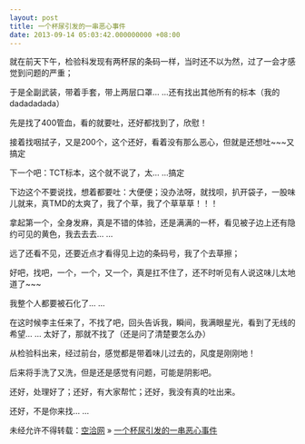 ```yaml
---
layout: post
title: 一个杯尿引发的一串恶心事件
date: 2013-09-14 05:03:42.000000000 +08:00
---
```


就在前天下午，检验科发现有两杯尿的条码一样，当时还不以为然，过了一会才感觉到问题的严重；

于是全副武装，带着手套，带上两层口罩… …还有找出其他所有的标本（我的dadadadada）

先是找了400管血，看的就要吐，还好都找到了，欣慰！

接着找咽拭子，又是200个，这个还好，看着没有那么恶心，但就是还想吐~~~又搞定

下一个吧：TCT标本，这个就不说了，太… …搞定

下边这个不要说找，想着都要吐：大便便；没办法呀，就找呗，扒开袋子，一股味儿就来，真TMD的太爽了，我了个草，我了个草草草！！！

拿起第一个，全身发麻，真是不错的体验，还是满满的一杯，看见被子边上还有隐约可见的黄色，我去去去… …

远了还看不见，还要近点才看得见上边的条码号，我了个去草擦；

好吧，找吧，一个，一个，又一个，真是扛不住了，还不时听见有人说这味儿太地道了~~~

我整个人都要被石化了… …

在这时候李主任来了，不找了吧，回头告诉我，瞬间，我满眼星光，看到了无线的希望… … 太好了，那就不找了（还是问了清楚要怎么办）

从检验科出来，经过前台，感觉都是带着味儿过去的，风度是刚刚地！

后来将手洗了又洗，但是还是感觉有问题，可能是阴影吧。

还好，处理好了；还好，有大家帮忙；还好，我没有真的吐出来。

还好，不是你来找… …

未经允许不得转载：[空洽网](http://kongqia.com) » [一个杯尿引发的一串恶心事件](http://kongqia.com/17871.html)


